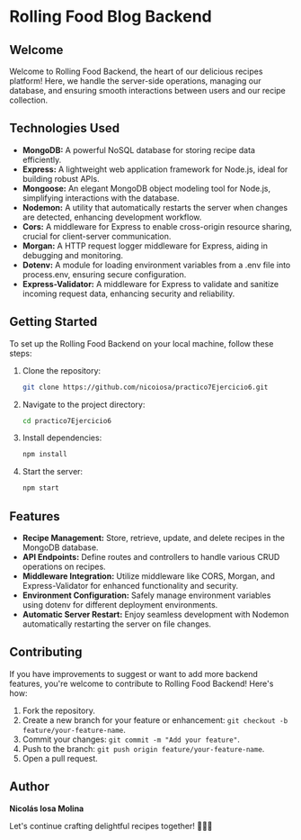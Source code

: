 # Rolling Food Blog Backend

## Welcome

Welcome to Rolling Food Backend, the heart of our delicious recipes platform! Here, we handle the server-side operations, managing our database, and ensuring smooth interactions between users and our recipe collection.

## Technologies Used

- **MongoDB:** A powerful NoSQL database for storing recipe data efficiently.
- **Express:** A lightweight web application framework for Node.js, ideal for building robust APIs.
- **Mongoose:** An elegant MongoDB object modeling tool for Node.js, simplifying interactions with the database.
- **Nodemon:** A utility that automatically restarts the server when changes are detected, enhancing development workflow.
- **Cors:** A middleware for Express to enable cross-origin resource sharing, crucial for client-server communication.
- **Morgan:** A HTTP request logger middleware for Express, aiding in debugging and monitoring.
- **Dotenv:** A module for loading environment variables from a .env file into process.env, ensuring secure configuration.
- **Express-Validator:** A middleware for Express to validate and sanitize incoming request data, enhancing security and reliability.

## Getting Started

To set up the Rolling Food Backend on your local machine, follow these steps:

1. Clone the repository:
   ```bash
   git clone https://github.com/nicoiosa/practico7Ejercicio6.git
   
2. Navigate to the project directory:
   ```bash
   cd practico7Ejercicio6
   
3. Install dependencies:
   ```bash
   npm install
   
4. Start the server:
   ```bash
   npm start

## Features

- **Recipe Management:** Store, retrieve, update, and delete recipes in the MongoDB database.
- **API Endpoints:** Define routes and controllers to handle various CRUD operations on recipes.
- **Middleware Integration:** Utilize middleware like CORS, Morgan, and Express-Validator for enhanced functionality and security.
- **Environment Configuration:** Safely manage environment variables using dotenv for different deployment environments.
- **Automatic Server Restart:** Enjoy seamless development with Nodemon automatically restarting the server on file changes.

## Contributing

If you have improvements to suggest or want to add more backend features, you're welcome to contribute to Rolling Food Backend! Here's how:

1. Fork the repository.
2. Create a new branch for your feature or enhancement: `git checkout -b feature/your-feature-name`.
3. Commit your changes: `git commit -m "Add your feature"`.
4. Push to the branch: `git push origin feature/your-feature-name`.
5. Open a pull request.

## Author

**Nicolás Iosa Molina**

Let's continue crafting delightful recipes together! 🍲🔥🚀
